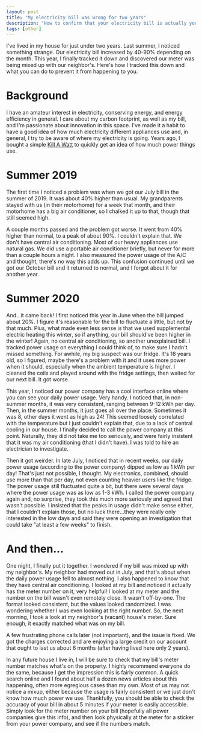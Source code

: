 ```yaml
---
layout: post
title: "My electricity bill was wrong for two years"
description: "How to confirm that your electricity bill is actually yours."
tags: [other]
---
```


I've lived in my house for just under two years. Last summer, I noticed something strange. Our electricity bill increased by 40-90% depending on the month. This year, I finally tracked it down and discovered our meter was being mixed up with our neighbor's. Here's how I tracked this down and what you can do to prevent it from happening to you.

# Background

I have an amateur interest in electricity, conserving energy, and energy efficiency in general. I care about my carbon footprint, as well as my bill, and I'm passionate about innovation in this space. I've made it a habit to have a good idea of how much electricity different appliances use and, in general, I try to be aware of where my electricity is going. Years ago, I bought a simple [Kill A Watt](https://en.wikipedia.org/wiki/Kill_A_Watt) to quickly get an idea of how much power things use.

# Summer 2019

The first time I noticed a problem was when we got our July bill in the summer of 2019. It was about 40% higher than usual. My grandparents stayed with us (in their motorhome) for a week that month, and their motorhome has a big air conditioner, so I chalked it up to that, though that still seemed high.

A couple months passed and the problem got worse. It went from 40% higher than normal, to a peak of about 90%. I couldn't explain that. We don't have central air conditioning. Most of our heavy appliances use natural gas. We did use a portable air conditioner briefly, but never for more than a couple hours a night. I also measured the power usage of the A/C and thought, there's no way this adds up. This confusion continued until we got our October bill and it returned to normal, and I forgot about it for another year.

# Summer 2020

And...it came back! I first noticed this year in June when the bill jumped about 20%. I figure it's reasonable for the bill to fluctuate a little, but not by that much. Plus, what made even less sense is that we used supplemental electric heating this winter, so if anything, our bill should've been higher in the winter! Again, no central air conditioning, so another unexplained bill. I tracked power usage on everything I could think of, to make sure I hadn't missed something. For awhile, my big suspect was our fridge. It's 18 years old, so I figured, maybe there's a problem with it and it uses more power when it should, especially when the ambient temperature is higher. I cleaned the coils and played around with the fridge settings, then waited for our next bill. It got worse.

This year, I noticed our power company has a cool interface online where you can see your daily power usage. Very handy. I noticed that, in non-summer months, it was very consistent, ranging between 9-12 kWh per day. Then, in the summer months, it just goes all over the place. Sometimes it was 8, other days it went as high as 24! This seemed loosely correlated with the temperature but I just couldn't explain that, due to a lack of central cooling in our house. I finally decided to call the power company at this point. Naturally, they did not take me too seriously, and were fairly insistent that it was my air conditioning (that I didn't have). I was told to hire an electrician to investigate.

Then it got weirder. In late July, I noticed that in recent weeks, our daily power usage (according to the power company) dipped as low as 1 kWh per day! That's just not possible, I thought. My electronics, combined, should use more than that per day, not even counting heavier users like the fridge. The power usage still fluctuated quite a bit, but there were several days where the power usage was as low as 1-3 kWh. I called the power company again and, no surprise, they took this much more seriously and agreed that wasn't possible. I insisted that the peaks in usage didn't make sense either, that I couldn't explain those, but no luck there...they were really only interested in the low days and said they were opening an investigation that could take "at least a few weeks" to finish.

# And then...

One night, I finally put it together. I wondered if my bill was mixed up with my neighbor's. My neighbor had moved out in July, and that's about when the daily power usage fell to almost nothing. I also happened to know that they have central air conditioning. I looked at my bill and noticed it actually has the meter number on it, very helpful! I looked at my meter and the number on the bill wasn't even remotely close. It wasn't off-by-one. The format looked consistent, but the values looked randomized. I was wondering whether I was even looking at the right number. So, the next morning, I took a look at my neighbor's (vacant) house's meter. Sure enough, it exactly matched what was on my bill.

A few frustrating phone calls later (not important), and the issue is fixed. We got the charges corrected and are enjoying a large credit on our account that ought to last us about 6 months (after having lived here only 2 years).

In any future house I live in, I will be sure to check that my bill's meter number matches what's on the property. I highly recommend everyone do the same, because I get the impression this is fairly common. A quick search online and I found about half a dozen news articles about this happening, often more egregious cases than my own. Most of us may not notice a mixup, either because the usage is fairly consistent or we just don't know how much power we use. Thankfully, you should be able to check the accuracy of your bill in about 5 minutes if your meter is easily accessible. Simply look for the meter number on your bill (hopefully all power companies give this info), and then look physically at the meter for a sticker from your power company, and see if the numbers match.
